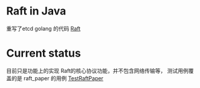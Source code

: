# Raft in Java

重写了etcd golang 的代码  [Raft](http://github.com/etcd-io/etcd/tree/master/raft/) 

# Current status

目前只是功能上的实现 Raft的核心协议功能，并不包含网络传输等， 测试用例覆盖的是 raft_paper 的用例 [TestRaftPaper](https://github.com/3h-william/raft/blob/master/raft-core/src/test/java/com/raft/core/TestRaftPaper.java)